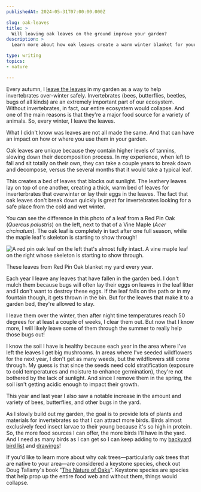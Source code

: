 ```yaml
---
publishedAt: 2024-05-31T07:00:00.000Z

slug: oak-leaves
title: >
  Will leaving oak leaves on the ground improve your garden?
description: >
  Learn more about how oak leaves create a warm winter blanket for your garden.

type: writing
topics:
- nature

---
```


Every autumn, I [leave the leaves](https://xerces.org/blog/leave-the-leaves) in my garden as a way to help invertebrates over-winter safely. Invertebrates (bees, butterflies, beetles, bugs of all kinds) are an extremely important part of our ecosystem. Without invertebrates, in fact, our entire ecosystem would collapse. And one of the main reasons is that they're a major food source for a variety of animals. So, every winter, I leave the leaves.   
  
What I didn't know was leaves are not all made the same. And that can have an impact on how or where you use them in your garden.  
  
Oak leaves are unique because they contain higher levels of tannins, slowing down their decomposition process. In my experience, when left to fall and sit totally on their own, they can take a couple years to break down and decompose, versus the several months that it would take a typical leaf. 

This creates a bed of leaves that blocks out sunlight. The leathery leaves lay on top of one another, creating a thick, warm bed of leaves for inverterbrates that overwinter or lay their eggs in the leaves. The fact that oak leaves don't break down quickly is great for invertebrates looking for a safe place from the cold and wet winter.  
  
You can see the difference in this photo of a leaf from a Red Pin Oak (_Quercus palustris_) on the left, next to that of a Vine Maple (_Acer circinatum_). The oak leaf is completely in tact after one full season, while the maple leaf's skeleton is starting to show through!         

![A red pin oak leaf on the left that's almost fully intact. A vine maple leaf on the right whose skeleton is starting to show through.](https://cdn.sanity.io/images/xq50spjj/production/ff91b59576c518e1163df39d81a3e72e0cfbed32-1534x1400.jpg)

These leaves from Red Pin Oak blanket my yard every year.  
  
Each year I leave any leaves that have fallen in the garden bed. I don't mulch them because bugs will often lay their eggs on leaves in the leaf litter and I don't want to destroy these eggs. If the leaf falls on the path or in my fountain though, it gets thrown in the bin. But for the leaves that make it to a garden bed, they're allowed to stay.   
  
I leave them over the winter, then after night time temperatures reach 50 degrees for at least a couple of weeks, I clear them out. But now that I know more, I will likely leave some of them through the summer to really help those bugs out!  
  
I know the soil I have is healthy because each year in the area where I've left the leaves I get big mushrooms. In areas where I've seeded wildflowers for the next year, I don't get as many weeds, but the wildflowers still come through. My guess is that since the seeds need cold stratification (exposure to cold temperatures and moisture to enhance germination), they're not bothered by the lack of sunlight. And since I remove them in the spring, the soil isn't getting acidic enough to impact their growth.   
  
This year and last year I also saw a notable increase in the amount and variety of bees, butterflies, and other bugs in the yard.   
  
As I slowly build out my garden, the goal is to provide lots of plants and materials for invertebrates so that I can attract more birds. Birds almost exclusively feed insect larvae to their young because it's so high in protein. So, the more food sources I can offer, the more birds I'll have in the yard. And I need as many birds as I can get so I can keep adding to my [backyard bird list](https://marisamorby.notion.site/Backyard-Birds-b5a3fac3019e4541b67c6c922b9a80bf) and [drawings](https://marisamorby.com/drawing/)!   
  
If you'd like to learn more about why oak trees—particularly oak trees that are native to your area—are considered a keystone species, check out Doug Tallamy's book "[The Nature of Oaks](https://www.prairiemoon.com/the-nature-of-oaks)".  Keystone species are species that help prop up the entire food web and without them, things would collapse.